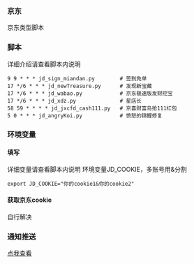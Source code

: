### 京东 
京东类型脚本       
### 脚本
详细介绍请查看脚本内说明    
```
9 9 * * * jd_sign_miandan.py        # 签到免单  
17 */6 * * * jd_newTreasure.py      # 发现新宝藏
17 */6 * * * jd_wabao.py            # 京东极速版发财挖宝
17 */6 * * * jd_xdz.py              # 星店长 
58 59 * * * * jd_jxcfd_cash111.py   # 京喜财富岛抢111红包
5 0 * * * jd_angryKoi.py            # 愤怒的锦鲤修复
```
### 环境变量
#### 填写
详细变量请查看脚本内说明 
环境变量JD_COOKIE，多账号用&分割   
```
export JD_COOKIE="你的cookie1&你的cookie2"    
```
#### 获取京东cookie
自行解决    
### 通知推送
[点我查看](https://github.com/wuye999/myScripts/blob/main/send.md)



